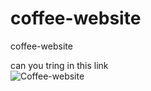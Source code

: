 # coffee-website
coffee-website   
  
  
  
can you tring in this link  
![Coffee-website](https://user-images.githubusercontent.com/75854041/116955958-b070f300-ac9c-11eb-9deb-f8bc9f34aaf4.png)

